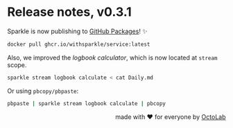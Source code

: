 # Release notes, v0.3.1

Sparkle is now publishing to [GitHub Packages](https://github.com/withsparkle/service/pkgs/container/service)! ✨

```bash
docker pull ghcr.io/withsparkle/service:latest
```

Also, we improved the *logbook calculator*, which is now located at `stream` scope.

```bash
sparkle stream logbook calculate < cat Daily.md
```

Or using `pbcopy/pbpaste`:

```bash
pbpaste | sparkle stream logbook calculate | pbcopy
```

<p align="right">made with ❤️ for everyone by <a href="https://www.octolab.org/">OctoLab</a></p>
